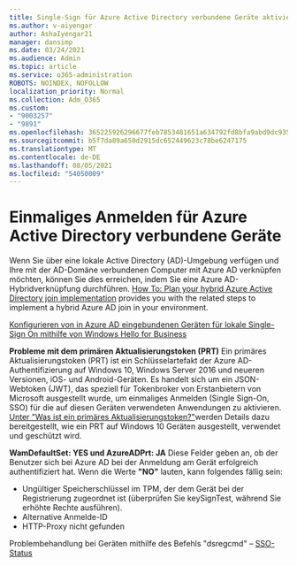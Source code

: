 ```yaml
---
title: Single-Sign für Azure Active Directory verbundene Geräte aktiviert
ms.author: v-aiyengar
author: AshaIyengar21
manager: dansimp
ms.date: 03/24/2021
ms.audience: Admin
ms.topic: article
ms.service: o365-administration
ROBOTS: NOINDEX, NOFOLLOW
localization_priority: Normal
ms.collection: Adm_O365
ms.custom:
- "9003257"
- "9891"
ms.openlocfilehash: 365225926296677feb7853481651a634792fd8bfa9abd9dc9359ffaae50b60eb
ms.sourcegitcommit: b5f7da89a650d2915dc652449623c78be6247175
ms.translationtype: MT
ms.contentlocale: de-DE
ms.lasthandoff: 08/05/2021
ms.locfileid: "54050009"
---
```

# <a name="single-sign-on-for-azure-active-directory-joined-devices"></a>Einmaliges Anmelden für Azure Active Directory verbundene Geräte

Wenn Sie über eine lokale Active Directory (AD)-Umgebung verfügen und Ihre mit der AD-Domäne verbundenen Computer mit Azure AD verknüpfen möchten, können Sie dies erreichen, indem Sie eine Azure AD-Hybridverknüpfung durchführen. [How To: Plan your hybrid Azure Active Directory join implementation](https://docs.microsoft.com/azure/active-directory/devices/hybrid-azuread-join-plan) provides you with the related steps to implement a hybrid Azure AD join in your environment.

[Konfigurieren von in Azure AD eingebundenen Geräten für lokale Single-Sign On mithilfe von Windows Hello for Business](https://docs.microsoft.com/azure/active-directory/devices/hybrid-azuread-join-plan) 

**Probleme mit dem primären Aktualisierungstoken (PRT)** Ein primäres Aktualisierungstoken (PRT) ist ein Schlüsselartefakt der Azure AD-Authentifizierung auf Windows 10, Windows Server 2016 und neueren Versionen, iOS- und Android-Geräten. Es handelt sich um ein JSON-Webtoken (JWT), das speziell für Tokenbroker von Erstanbietern von Microsoft ausgestellt wurde, um einmaliges Anmelden (Single Sign-On, SSO) für die auf diesen Geräten verwendeten Anwendungen zu aktivieren. [Unter "Was ist ein primäres Aktualisierungstoken?"](https://docs.microsoft.com/azure/active-directory/devices/concept-primary-refresh-token)werden Details dazu bereitgestellt, wie ein PRT auf Windows 10 Geräten ausgestellt, verwendet und geschützt wird.

**WamDefaultSet: YES und AzureADPrt: JA** Diese Felder geben an, ob der Benutzer sich bei Azure AD bei der Anmeldung am Gerät erfolgreich authentifiziert hat. Wenn die Werte **"NO"** lauten, kann folgendes fällig sein:

- Ungültiger Speicherschlüssel im TPM, der dem Gerät bei der Registrierung zugeordnet ist (überprüfen Sie keySignTest, während Sie erhöhte Rechte ausführen).
- Alternative Anmelde-ID
- HTTP-Proxy nicht gefunden

Problembehandlung bei Geräten mithilfe des Befehls "dsregcmd" – [SSO-Status](https://docs.microsoft.com/azure/active-directory/devices/troubleshoot-device-dsregcmd#sso-state)
